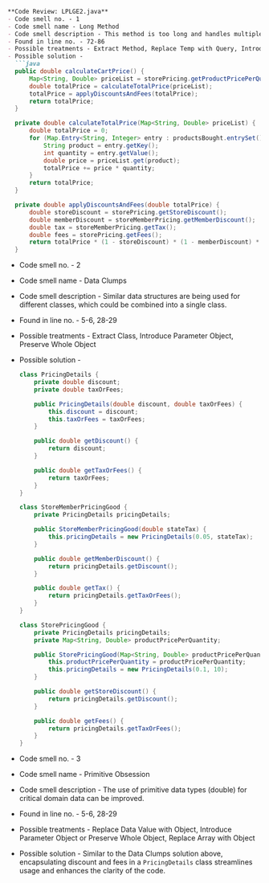 ```markdown
**Code Review: LPLGE2.java**
- Code smell no. - 1
- Code smell name - Long Method
- Code smell description - This method is too long and handles multiple tasks that could be separated.
- Found in line no. - 72-86
- Possible treatments - Extract Method, Replace Temp with Query, Introduce Parameter Object or Preserve Whole Object, Decompose Conditional
- Possible solution - 
  ```java
  public double calculateCartPrice() {
      Map<String, Double> priceList = storePricing.getProductPricePerQuantity();
      double totalPrice = calculateTotalPrice(priceList);
      totalPrice = applyDiscountsAndFees(totalPrice);
      return totalPrice;
  }

  private double calculateTotalPrice(Map<String, Double> priceList) {
      double totalPrice = 0;
      for (Map.Entry<String, Integer> entry : productsBought.entrySet()) {
          String product = entry.getKey();
          int quantity = entry.getValue();
          double price = priceList.get(product);
          totalPrice += price * quantity;
      }
      return totalPrice;
  }

  private double applyDiscountsAndFees(double totalPrice) {
      double storeDiscount = storePricing.getStoreDiscount();
      double memberDiscount = storeMemberPricing.getMemberDiscount();
      double tax = storeMemberPricing.getTax();
      double fees = storePricing.getFees();
      return totalPrice * (1 - storeDiscount) * (1 - memberDiscount) * (1 + tax) + fees;
  }
  ```

- Code smell no. - 2
- Code smell name - Data Clumps
- Code smell description - Similar data structures are being used for different classes, which could be combined into a single class.
- Found in line no. - 5-6, 28-29
- Possible treatments - Extract Class, Introduce Parameter Object, Preserve Whole Object
- Possible solution - 
  ```java
  class PricingDetails {
      private double discount;
      private double taxOrFees;

      public PricingDetails(double discount, double taxOrFees) {
          this.discount = discount;
          this.taxOrFees = taxOrFees;
      }

      public double getDiscount() {
          return discount;
      }

      public double getTaxOrFees() {
          return taxOrFees;
      }
  }

  class StoreMemberPricingGood {
      private PricingDetails pricingDetails;

      public StoreMemberPricingGood(double stateTax) {
          this.pricingDetails = new PricingDetails(0.05, stateTax);
      }

      public double getMemberDiscount() {
          return pricingDetails.getDiscount();
      }

      public double getTax() {
          return pricingDetails.getTaxOrFees();
      }
  }

  class StorePricingGood {
      private PricingDetails pricingDetails;
      private Map<String, Double> productPricePerQuantity;

      public StorePricingGood(Map<String, Double> productPricePerQuantity) {
          this.productPricePerQuantity = productPricePerQuantity;
          this.pricingDetails = new PricingDetails(0.1, 10);
      }

      public double getStoreDiscount() {
          return pricingDetails.getDiscount();
      }

      public double getFees() {
          return pricingDetails.getTaxOrFees();
      }
  }
  ```

- Code smell no. - 3
- Code smell name - Primitive Obsession
- Code smell description - The use of primitive data types (double) for critical domain data can be improved.
- Found in line no. - 5-6, 28-29
- Possible treatments - Replace Data Value with Object, Introduce Parameter Object or Preserve Whole Object, Replace Array with Object
- Possible solution - Similar to the Data Clumps solution above, encapsulating discount and fees in a `PricingDetails` class streamlines usage and enhances the clarity of the code.
```